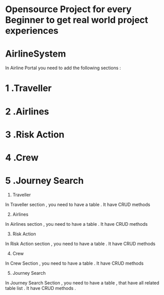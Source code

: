 # Opensource Project for every Beginner to get real world project experiences

# AirlineSystem

In Airline Portal you need to add the following sections :

# 1 .Traveller
# 2 .Airlines
# 3 .Risk Action
# 4 .Crew
# 5 .Journey Search

1. Traveller

In Traveller section , you need to have a table .
It have CRUD methods

2. Airlines

In Airlines section , you need to have a table .
It have CRUD methods

3. Risk Action

In Risk Action section , you need to have a table .
It have CRUD methods  

4. Crew

In  Crew Section , you need to have a table .
It have CRUD methods  

5. Journey Search

In Journey Search Section , you need to have a table , that have all related table list .
It have CRUD methods .
